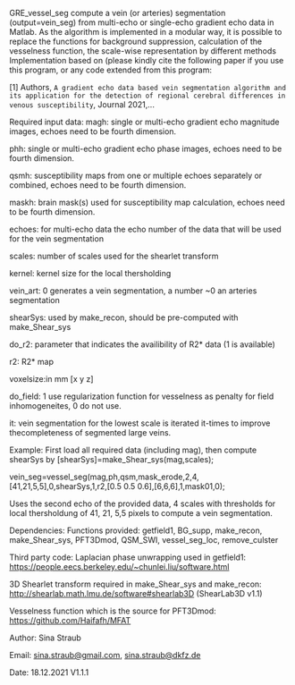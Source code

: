 GRE_vessel_seg compute a vein (or arteries) segmentation (output=vein_seg) from multi-echo or single-echo
gradient echo data in Matlab. As the algorithm is implemented in a modular way, it
is possible to replace the functions for background suppression, calculation of the 
vesselness function, the scale-wise representation by different methods 
Implementation based on (please kindly cite the following paper if you use 
this program, or any code extended from this program:

[1] Authors, ``A gradient echo data based vein segmentation algorithm and
its application for the detection of regional cerebral differences in
venous susceptibility``, Journal 2021,...

Required input data:
magh: single or multi-echo gradient echo magnitude images, echoes need to be fourth dimension.

phh: single or multi-echo gradient echo phase images, echoes need to be fourth dimension.

qsmh: susceptibility maps from one or multiple echoes separately or combined, echoes need to be fourth dimension.

maskh: brain mask(s) used for susceptibility map calculation, echoes need to be fourth dimension.

echoes: for multi-echo data the echo number of the data that will be used for the vein segmentation

scales: number of scales used for the shearlet transform

kernel: kernel size for the local thersholding

vein_art: 0 generates a vein segmentation, a number ~0 an arteries segmentation

shearSys: used by make_recon, should be pre-computed with make_Shear_sys

do_r2: parameter that indicates the availibility of R2* data (1 is available)

r2: R2* map

voxelsize:in mm [x y z]

do_field: 1 use regularization function for vesselness as penalty for field inhomogeneites, 0 do not use.

it: vein segmentation for the lowest scale is iterated it-times to improve thecompleteness of segmented large veins.

Example:
First load all required data (including mag), then compute shearSys by [shearSys]=make_Shear_sys(mag,scales);

vein_seg=vessel_seg(mag,ph,qsm,mask_erode,2,4,[41,21,5,5],0,shearSys,1,r2,[0.5 0.5 0.6],[6,6,6],1,mask01,0);

Uses the second echo of the provided data, 4 scales with thresholds for local thersholdung of 41, 21, 5,5 pixels to compute a vein segmentation.

Dependencies:
Functions provided: getfield1, BG_supp, make_recon, make_Shear_sys, PFT3Dmod, QSM_SWI, vessel_seg_loc, remove_culster

Third party code:
Laplacian phase unwrapping used in getfield1: https://people.eecs.berkeley.edu/~chunlei.liu/software.html

3D Shearlet transform required in make_Shear_sys and make_recon: http://shearlab.math.lmu.de/software#shearlab3D (ShearLab3D v1.1)

Vesselness function which is the source for PFT3Dmod: https://github.com/Haifafh/MFAT
 
Author: Sina Straub

Email: sina.straub@gmail.com, sina.straub@dkfz.de

Date: 18.12.2021 V1.1.1
